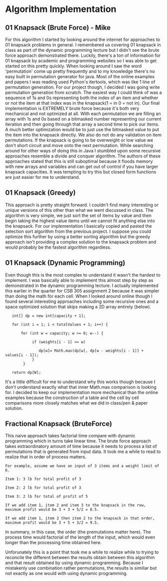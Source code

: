 # Algorithm Implementation

## 01 Knapsack (Brute Force) - Mike
For this algorithm I started by looking around the internet for approaches to 01 knapsack problems in general. I remembered us covering 01 knapsack in class as part of the dynamic programming lecture but I didn't see the brute force approach demonstrated there. Luckily, there's a ton of information for 01 knapsack by academic and programming websites so I was able to get started on this pretty quickly. When looking around I saw the word 'permutation' come up pretty frequently and to my knowledge there's no easy built in permutation generator for java. Most of the online examples and papers I was reading used Python's itertools, which was like 1 line of permutation generation. For our project though, I decided I was going write permutation generation from scratch. The easiest way I could think of was a sequence of 1s and 0s representing both the index of an item and whether or not the item at that index was in the knapsack(1 = in 0 = not in). Our final implementation is EXTREMELY brute force because it's both very mechanical and not optimized at all. With each permutation we are filling an array with 1s and 0s based on a bitmasked number representing our current iteration and then going through that array a second time to pick our items. A much better optimization would be to just use the bitmasked value to put the item into the knapsack directly. We also do not do any validation on item permutations. If the knapsack is going to be overweight or low value we don't short circuit and move onto the next permutation. While searching around for other ways of doing this in Java I stumbled upon some recursive approaches resemble a divide and conquer algorithm. The authors of these approaches stated that this is still suboptimal because it floods memory with new arrays and variables and can get out of control if you have larger knapsack capacities. It was tempting to try this but closed form functions are just easier for me to understand.

## 01 Knapsack (Greedy)
This approach is pretty straight forward. I couldn't find many interesting or unique versions of this other than what we went discussed in class. The algorithm is very simple, we just sort the set of items by value and then begin taking the highest value items until we cannot fit anything else into the knapsack. For our implementation I basically copied and pasted the selection sort algorithm from the previous project. I suppose you could optimize this further by using a better sorting algorithm but the greedy approach isn't providing a complex solution to the knapsack problem and would probably be the fastest algorithm regardless.

## 01 Knapsack (Dynamic Programming)
Even though this is the most complex to understand it wasn't the hardest to implement. I was basically able to implement this almost step by step as demonstrated in the dynamic programming lecture. I actually implemented this earlier in the quarter for  CSB 305 assignment 2  because it was simpler than doing the math for each cell. When I looked around online  though I found several interesting approaches including some recursive ones and a space optimized solution that skips making a 2D array entirely (below).

```
   int[] dp = new int[capacity + 1];
 
   for (int i = 1; i < totalValues + 1; i++) {

       for (int w = capacity; w >= 0; w--) {
 
            if (weights[i - 1] <= w)
 
               dp[w]= Math.max(dp[w], dp[w - weights[i - 1]] + values[i - 1]);
            }
        }
        
   return dp[W];
```
It's a little difficult for me to understand why this works though because I don't understand exactly what that inner Math.max comparison is looking for. I decided to keep our implementation more mechanical than the online examples because the construction of a table and the cell by cell comparisons more closely matches what we did in class/pen & paper solution. 

## Fractional Knapsack (BruteForce)
This naive approach takes factorial time compare with dynamic programming which in turns take linear time.  The brute force approach takes extraordinatory amount of time because it needs to process a list of permutations that is generated from input data.  It took me a while to read to realize that in order of process matters. 
```
For example, assume we have an input of 3 items and a weight limit of 6.

Item 1: 3 lb for total profit of 3

Item 2: 2 lb for total profit of 3

Item 3: 2 lb for total of profit of 5

If we add item 1, item 2 and item 3 to the knapsack in the row, maximum profit would be 3 + 3 + 5/2 = 8.5.

If we add item 1, item 3 then item 2 to the knapsack in that order, maximum profit would be 3 + 5 + 3/2 = 9.5.
```
In summary, in this case, the order (the premutations matter here). The process time would factorial of the length of the input, which would even longer than the processing time obtained here.

Unforunately this is a point that took me a while to realize while to trying to reconcile the different between the results obtain between this algorithm and that result obtained by using dynamic programming.  Because I mistakenly use combination rather permutations, the results is similiar but not exactly as one would with using dynamic programming.







